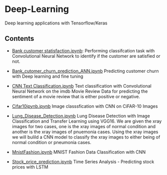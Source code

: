 # Deep-Learning

Deep learning applications with Tensorflow/Keras

## Contents

- [Bank customer statisfaction.ipynb](https://github.com/abyanjan/Deep-Learning/blob/master/Bank%20customer%20staisfaction.ipynb):
    Performing classifcation task with Convolutional Neural Network to identify if the customer are satisfied or not.

- [Bank_cutomer_churn_prediction_ANN.ipynb](https://github.com/abyanjan/Deep-Learning-with-Tensorflow-Keras-/blob/master/Bank_customer_churn_prediction_ANN.ipynb)
    Predicting customer churn with Deep learning and fine tuning
    
- [CNN Text Classification.ipynb](https://github.com/abyanjan/Deep-Learning-with-Tensorflow-Keras-/blob/master/CNN%20Text%20Classification.ipynb)
    Text classification with Convolutional Neural Network on the imdb Movie Review Data for predicting the sentiment of a movie review that is either positive or negative.
    
- [Cifar10ipynb.ipynb](https://github.com/abyanjan/Deep-Learning-with-Tensorflow-Keras-/blob/master/Cifar10ipynb.ipynb)
    Image classsfication with CNN on CiFAR-10 Images 
 
- [Lung_Disease_Detection.ipynb](https://github.com/abyanjan/Deep-Learning-with-Tensorflow-Keras-/blob/master/Lung_Disease_Detection.ipynb)
    Lung Disease Detection with Image Classification and Transfer Learning using VGG16.
    We are given the xray images for two cases, one is the xray images of normal condition and another is the xray images of pnuemonia cases. Using the xray images we will bulild a CNN model to classify the xray images to either being of normal condition or pneumonia cases.
 
- [MnistFashion.ipynb](https://github.com/abyanjan/Deep-Learning-with-Tensorflow-Keras-/blob/master/MnistFashion.ipynb)
    MNIST Fashion Data Classification with CNN
  
- [Stock_price_prediction.ipynb](https://github.com/abyanjan/Deep-Learning-with-Tensorflow-Keras-/blob/master/Stock_price_prediction.ipynb)
    Time Series Analysis - Predicting stock prices with LSTM
